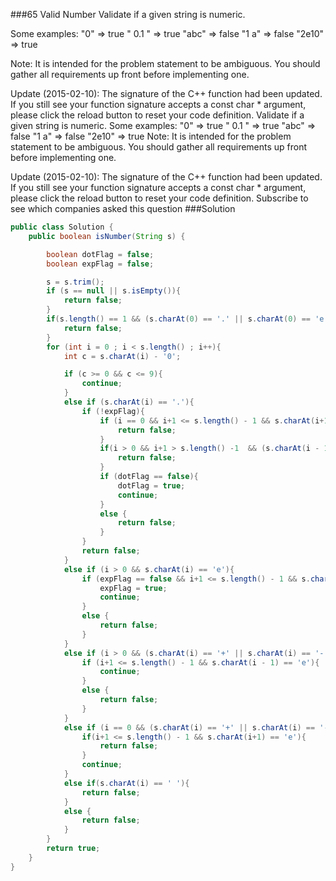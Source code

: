 ###65 Valid Number
Validate if a given string is numeric.

Some examples:
"0" => true
"   0.1  " => true
"abc" => false
"1 a" => false
"2e10" => true

Note: It is intended for the problem statement to be ambiguous. You should gather all requirements up front before implementing one.


Update (2015-02-10):
The signature of the C++ function had been updated. If you still see your function signature accepts a const char * argument, please click the reload button  to reset your code definition.
Validate if a given string is numeric.
Some examples:
"0" => true
"   0.1  " => true
"abc" => false
"1 a" => false
"2e10" => true
Note: It is intended for the problem statement to be ambiguous. You should gather all requirements up front before implementing one.

Update (2015-02-10):
The signature of the C++ function had been updated. If you still see your function signature accepts a const char * argument, please click the reload button  to reset your code definition.
Subscribe to see which companies asked this question
###Solution
```java
public class Solution {
    public boolean isNumber(String s) {

        boolean dotFlag = false;
        boolean expFlag = false;

        s = s.trim();
        if (s == null || s.isEmpty()){
            return false;
        }
        if(s.length() == 1 && (s.charAt(0) == '.' || s.charAt(0) == 'e' || s.charAt(0) == '+' || s.charAt(0) == '-')){
            return false;
        }
        for (int i = 0 ; i < s.length() ; i++){
            int c = s.charAt(i) - '0';

            if (c >= 0 && c <= 9){
                continue;
            }
            else if (s.charAt(i) == '.'){
                if (!expFlag){
                    if (i == 0 && i+1 <= s.length() - 1 && s.charAt(i+1) == 'e'){
                        return false;
                    }
                    if(i > 0 && i+1 > s.length() -1  && (s.charAt(i - 1) == '-' || s.charAt(i - 1) == '+')){
                        return false;
                    }
                    if (dotFlag == false){
                        dotFlag = true;
                        continue;
                    }
                    else {
                        return false;
                    }
                }
                return false;
            }
            else if (i > 0 && s.charAt(i) == 'e'){
                if (expFlag == false && i+1 <= s.length() - 1 && s.charAt(i+1) != '.'){
                    expFlag = true;
                    continue;
                }
                else {
                    return false;
                }
            }
            else if (i > 0 && (s.charAt(i) == '+' || s.charAt(i) == '-')){
                if (i+1 <= s.length() - 1 && s.charAt(i - 1) == 'e'){
                    continue;
                }
                else {
                    return false;
                }
            }
            else if (i == 0 && (s.charAt(i) == '+' || s.charAt(i) == '-')){
                if(i+1 <= s.length() - 1 && s.charAt(i+1) == 'e'){
                    return false;
                }
                continue;
            }
            else if(s.charAt(i) == ' '){
                return false;
            }
            else {
                return false;
            }
        }
        return true;
    }
}